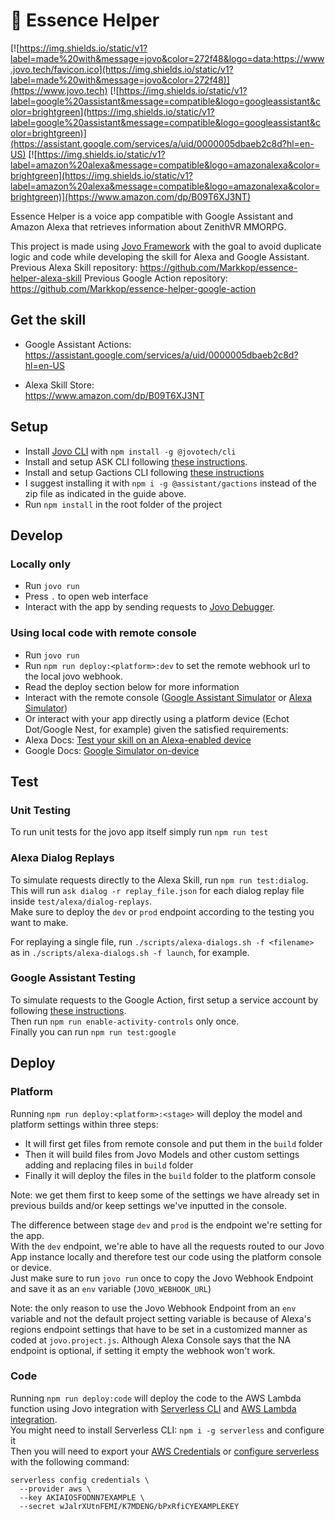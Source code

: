# 🥽 Essence Helper

[![https://img.shields.io/static/v1?label=made%20with&message=jovo&color=272f48&logo=data:https://www.jovo.tech/favicon.ico](https://img.shields.io/static/v1?label=made%20with&message=jovo&color=272f48)](https://www.jovo.tech)
[![https://img.shields.io/static/v1?label=google%20assistant&message=compatible&logo=googleassistant&color=brightgreen](https://img.shields.io/static/v1?label=google%20assistant&message=compatible&logo=googleassistant&color=brightgreen)](https://assistant.google.com/services/a/uid/0000005dbaeb2c8d?hl=en-US)
[![https://img.shields.io/static/v1?label=amazon%20alexa&message=compatible&logo=amazonalexa&color=brightgreen](https://img.shields.io/static/v1?label=amazon%20alexa&message=compatible&logo=amazonalexa&color=brightgreen)](https://www.amazon.com/dp/B09T6XJ3NT)

Essence Helper is a voice app compatible with Google Assistant and Amazon Alexa that retrieves information about ZenithVR MMORPG.

This project is made using [Jovo Framework](https://www.jovo.tech) with the goal to avoid duplicate logic and code while developing the skill for Alexa and Google Assistant.  
Previous Alexa Skill repository: https://github.com/Markkop/essence-helper-alexa-skill
Previous Google Action repository: https://github.com/Markkop/essence-helper-google-action

## Get the skill

- Google Assistant Actions:  
https://assistant.google.com/services/a/uid/0000005dbaeb2c8d?hl=en-US

- Alexa Skill Store:  
https://www.amazon.com/dp/B09T6XJ3NT

## Setup

- Install [Jovo CLI](https://www.jovo.tech/docs/cli) with `npm install -g @jovotech/cli`
- Install and setup ASK CLI following [these instructions](https://developer.amazon.com/en-US/docs/alexa/smapi/quick-start-alexa-skills-kit-command-line-interface.html).
- Install and setup Gactions CLI following [these instructions](https://developers.google.com/assistant/actionssdk/gactions)
- I suggest installing it with `npm i -g @assistant/gactions` instead of the zip file as indicated in the guide above.
- Run `npm install` in the root folder of the project

## Develop

### Locally only

- Run `jovo run`
- Press `.` to open web interface
- Interact with the app by sending requests to [Jovo Debugger](https://www.jovo.tech/docs/debugger).

### Using local code with remote console

- Run `jovo run`
- Run `npm run deploy:<platform>:dev` to set the remote webhook url to the local jovo webhook.
- Read the deploy section below for more information
- Interact with the remote console ([Google Assistant Simulator](https://developers.google.com/assistant/console/simulator) or [Alexa Simulator](https://developer.amazon.com/en-US/docs/alexa/devconsole/alexa-simulator.html))
- Or interact with your app directly using a platform device (Echot Dot/Google Nest, for example) given the satisfied requirements:
- Alexa Docs: [Test your skill on an Alexa-enabled device](https://developer.amazon.com/en-US/docs/alexa/test/test-your-skill-overview.html#alexa-device)
- Google Docs: [Google Simulator on-device](https://developers.google.com/assistant/console/simulator#on-device_testing)

## Test

### Unit Testing

To run unit tests for the jovo app itself simply run `npm run test`

### Alexa Dialog Replays

To simulate requests directly to the Alexa Skill, run `npm run test:dialog`.  
This will run `ask dialog -r replay_file.json` for each dialog replay file inside `test/alexa/dialog-replays`.  
Make sure to deploy the `dev` or `prod` endpoint according to the testing you want to make.

For replaying a single file, run `./scripts/alexa-dialogs.sh -f <filename>` as in `./scripts/alexa-dialogs.sh -f launch`, for example.

### Google Assistant Testing

To simulate requests to the Google Action, first setup a service account by following [these instructions](https://github.com/actions-on-google/actions-builder-conversation-components-nodejs/blob/master/README.md#running-tests).  
Then run `npm run enable-activity-controls` only once.  
Finally you can run `npm run test:google`

## Deploy

### Platform
Running `npm run deploy:<platform>:<stage>` will deploy the model and platform settings within three steps:

* It will first get files from remote console and put them in the `build` folder
* Then it will build files from Jovo Models and other custom settings adding and replacing files in `build` folder
* Finally it will deploy the files in the `build` folder to the platform console

Note: we get them first to keep some of the settings we have already set in previous builds and/or keep settings we've inputted in the console.

The difference between stage `dev` and `prod` is the endpoint we're setting for the app.  
With the `dev` endpoint, we're able to have all the requests routed to our Jovo App instance locally and therefore test our code using the platform console or device.  
Just make sure to run `jovo run` once to copy the Jovo Webhook Endpoint and save it as an `env` variable (`JOVO_WEBHOOK_URL`)

Note: the only reason to use the Jovo Webhook Endpoint from an `env` variable and not the default project setting variable is because of Alexa's regions endpoint settings that have to be set in a customized manner as coded at `jovo.project.js`. Although Alexa Console says that the NA endpoint is optional, if setting it empty the webhook won't work. 

### Code
Running `npm run deploy:code` will deploy the code to the AWS Lambda function using Jovo integration with [Serverless CLI](https://www.jovo.tech/marketplace/target-serverless) and [AWS Lambda integration](https://www.jovo.tech/marketplace/server-lambda).  
You might need to install Serverless CLI: `npm i -g serverless` and configure it  
Then you will need to export your [AWS Credentials](https://docs.aws.amazon.com/powershell/latest/userguide/pstools-appendix-sign-up.html) or [configure serverless]((https://www.serverless.com/framework/docs/providers/aws/guide/credentials/)) with the following command:

```	
serverless config credentials \
  --provider aws \
  --key AKIAIOSFODNN7EXAMPLE \
  --secret wJalrXUtnFEMI/K7MDENG/bPxRfiCYEXAMPLEKEY
```